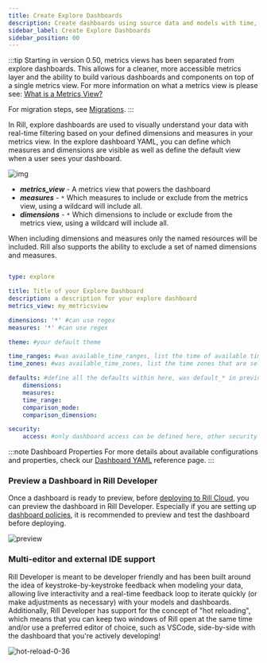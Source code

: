 ```yaml
---
title: Create Explore Dashboards
description: Create dashboards using source data and models with time, dimensions, and measures
sidebar_label: Create Explore Dashboards
sidebar_position: 00
---
```

:::tip
Starting in version 0.50, metrics views has been separated from explore dashboards. This allows for a cleaner, more accessible metrics layer and the ability to build various dashboards and components on top of a single metrics view. For more information on what a metrics view is please see: [What is a Metrics View?](/concepts/metrics-layer)

For migration steps, see [Migrations](/latest-changes/v50-dashboard-changes#how-to-migrate-your-current-dashboards).
:::

In Rill, explore dashboards are used to visually understand your data with real-time filtering based on your defined dimensions and measures in your metrics view. In the explore dashboard YAML, you can define which measures and dimensions are visible as well as define the default view when a user sees your dashboard. 

![img](/img/build/dashboard/explore-dashboard.png)

* _**metrics_view**_ - A metrics view that powers the dashboard
* _**measures**_ - `*` Which measures to include or exclude from the metrics view, using a wildcard will include all.
* _**dimensions**_ -  `*` Which dimensions to include or exclude from the metrics view, using a wildcard will include all.

When including dimensions and measures only the named resources will be included. 
Rill also supports the ability to exclude a set of named dimensions and measures.

```yaml

type: explore

title: Title of your Explore Dashboard
description: a description for your explore dashboard
metrics_view: my_metricsview

dimensions: '*' #can use regex
measures: '*' #can use regex

theme: #your default theme

time_ranges: #was available_time_ranges, list the time of available time ranges that can be selected in your dashboard
time_zones: #was available_time_zones, list the time zones that are selectable in the dashboard

defaults: #define all the defaults within here, was default_* in previous dashboard YAML
    dimensions: 
    measures:
    time_range:
    comparison_mode:
    comparison_dimension:

security:
    access: #only dashboard access can be defined here, other security policies must be set on the metrics view

```




:::note Dashboard Properties
For more details about available configurations and properties, check our [Dashboard YAML](/reference/project-files/explore-dashboards) reference page.
:::

### Preview a Dashboard in Rill Developer
Once a dashboard is ready to preview, before [deploying to Rill Cloud](/deploy/deploy-dashboard/), you can preview the dashboard in Rill Developer. Especially if you are setting up [dashboard policies](/manage/security), it is recommended to preview and test the dashboard before deploying.

![preview](/img/build/dashboard/preview-dashboard.png)


### Multi-editor and external IDE support

Rill Developer is meant to be developer friendly and has been built around the idea of keystroke-by-keystroke feedback when modeling your data, allowing live interactivity and a real-time feedback loop to iterate quickly (or make adjustments as necessary) with your models and dashboards. Additionally, Rill Developer has support for the concept of "hot reloading", which means that you can keep two windows of Rill open at the same time and/or use a preferred editor of choice, such as VSCode, side-by-side with the dashboard that you're actively developing!

![hot-reload-0-36](https://cdn.rilldata.com/docs/release-notes/36_hot_reload.gif)
